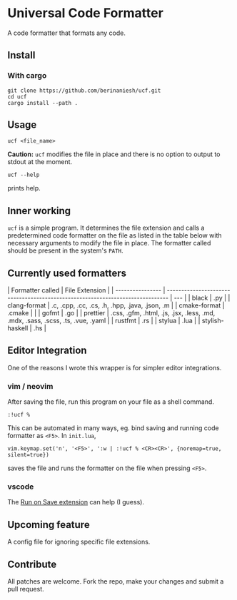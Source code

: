 # Universal Code Formatter

A code formatter that formats any code.

## Install

### With cargo

```
git clone https://github.com/berinaniesh/ucf.git
cd ucf
cargo install --path .
```

## Usage

```
ucf <file_name>
```

**Caution:** `ucf` modifies the file in place and there is no option to output to stdout at the moment.

```
ucf --help
```

prints help.

## Inner working

`ucf` is a simple program. It determines the file extension and calls a predetermined code formatter on the file as listed in the table below with necessary arguments to modify the file in place. The formatter called should be present in the system's `PATH`.

## Currently used formatters

| Formatter called | File Extension                                                                 |
| ---------------- | ------------------------------------------------------------------------------ | --- |
| black            | .py                                                                            |
| clang-format     | .c, .cpp, .cc, .cs, .h, .hpp, .java, .json, .m                                 |
| cmake-format     | .cmake                                                                         |     |
| gofmt            | .go                                                                            |
| prettier         | .css, .gfm, .html, .js, .jsx, .less, .md, .mdx, .sass, .scss, .ts, .vue, .yaml |
| rustfmt          | .rs                                                                            |
| stylua           | .lua                                                                           |
| stylish-haskell  | .hs                                                                            |

## Editor Integration

One of the reasons I wrote this wrapper is for simpler editor integrations.

### vim / neovim

After saving the file, run this program on your file as a shell command.

```
:!ucf %
```

This can be automated in many ways, eg. bind saving and running code formatter as `<F5>`. In `init.lua`,

```
vim.keymap.set('n', '<F5>', ':w | :!ucf % <CR><CR>', {noremap=true, silent=true})
```

saves the file and runs the formatter on the file when pressing `<F5>`.

### vscode

The [Run on Save extension](https://marketplace.visualstudio.com/items?itemName=emeraldwalk.RunOnSave) can help (I guess).

## Upcoming feature

A config file for ignoring specific file extensions.

## Contribute

All patches are welcome. Fork the repo, make your changes and submit a pull request.
